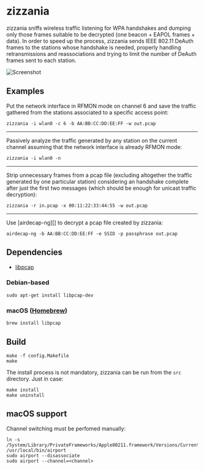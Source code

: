 # zizzania

zizzania sniffs wireless traffic listening for WPA handshakes and dumping only those frames suitable to be decrypted (one beacon + EAPOL frames + data). In order to speed up the process, zizzania sends IEEE 802.11 DeAuth frames to the stations whose handshake is needed, properly handling retransmissions and reassociations and trying to limit the number of DeAuth frames sent to each station.

![Screenshot](https://i.imgur.com/zGxPSTE.png)

## Examples

Put the network interface in RFMON mode on channel 6 and save the traffic gathered from the stations associated to a specific access point:

```
zizzania -i wlan0 -c 6 -b AA:BB:CC:DD:EE:FF -w out.pcap
```

---

Passively analyze the traffic generated by any station on the current channel assuming that the network interface is already RFMON mode:

```
zizzania -i wlan0 -n
```

---

Strip unnecessary frames from a pcap file (excluding altogether the traffic generated by one particular station) considering an handshake complete after just the first two messages (which should be enough for unicast traffic decryption):

```
zizzania -r in.pcap -x 00:11:22:33:44:55 -w out.pcap
```

---

Use [airdecap-ng][] to decrypt a pcap file created by zizzania:

```
airdecap-ng -b AA:BB:CC:DD:EE:FF -e SSID -p passphrase out.pcap
```

## Dependencies

- [libpcap][]

### Debian-based

```
sudo apt-get install libpcap-dev
```

### macOS ([Homebrew][])

```
brew install libpcap
```

## Build

```
make -f config.Makefile
make
```

The install process is not mandatory, zizzania can be run from the `src` directory. Just in case:

```
make install
make uninstall
```

## macOS support

Channel switching must be perfomed manually:

```
ln -s /System/Library/PrivateFrameworks/Apple80211.framework/Versions/Current/Resources/airport /usr/local/bin/airport
sudo airport --disassociate
sudo airport --channel=<channel>
```

[aircrack-ng]: https://www.aircrack-ng.org
[libpcap]: https://www.tcpdump.org/
[Homebrew]: https://brew.sh/

